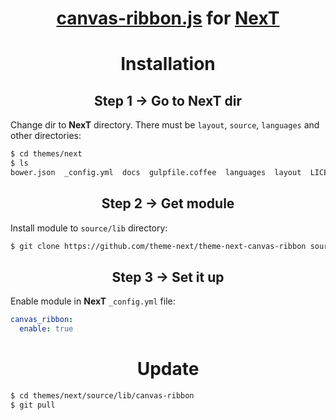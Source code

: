 <h1 align="center"><a href="https://github.com/hustcc/ribbon.js">canvas-ribbon.js</a> for <a href="https://github.com/theme-next">NexT</a></h1>

<h1 align="center">Installation</h1>

<h2 align="center">Step 1 &rarr; Go to NexT dir</h2>

Change dir to **NexT** directory. There must be `layout`, `source`, `languages` and other directories:

```sh
$ cd themes/next
$ ls
bower.json  _config.yml  docs  gulpfile.coffee  languages  layout  LICENSE.md  package.json  README.md  scripts  source  test
```

<h2 align="center">Step 2 &rarr; Get module</h2>

Install module to `source/lib` directory:

```sh
$ git clone https://github.com/theme-next/theme-next-canvas-ribbon source/lib/canvas-ribbon
```

<h2 align="center">Step 3 &rarr; Set it up</h2>

Enable module in **NexT** `_config.yml` file:

```yml
canvas_ribbon:
  enable: true
```

<h1 align="center">Update</h1>

```sh
$ cd themes/next/source/lib/canvas-ribbon
$ git pull
```
